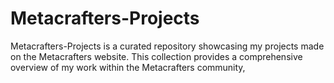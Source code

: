 # Metacrafters-Projects
Metacrafters-Projects is a curated repository showcasing my projects made on the Metacrafters website. This collection provides a comprehensive overview of my work within the Metacrafters community, 
